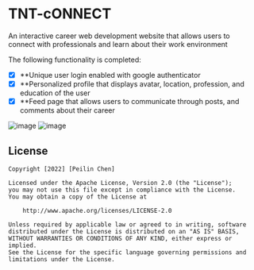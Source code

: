 # TNT-cONNECT
An interactive career web development website that allows users to connect with professionals and learn about their work environment

The following functionality is completed:

- [x] **Unique user login enabled with google authenticator
- [x] **Personalized profile that displays avatar, location, profession, and education of the user
- [x] **Feed page that allows users to communicate through posts, and comments about their career

![image](https://user-images.githubusercontent.com/74634276/215938869-be274c86-9c5f-4e39-af85-154403bb19cd.png)
![image](https://user-images.githubusercontent.com/74634276/215938883-d6ff23d7-e985-4f60-9142-8d79db27f6af.png)


## License

    Copyright [2022] [Peilin Chen]

    Licensed under the Apache License, Version 2.0 (the "License");
    you may not use this file except in compliance with the License.
    You may obtain a copy of the License at

        http://www.apache.org/licenses/LICENSE-2.0

    Unless required by applicable law or agreed to in writing, software
    distributed under the License is distributed on an "AS IS" BASIS,
    WITHOUT WARRANTIES OR CONDITIONS OF ANY KIND, either express or implied.
    See the License for the specific language governing permissions and
    limitations under the License.
